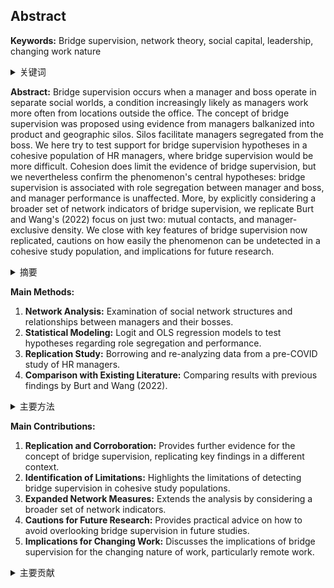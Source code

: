 ## Abstract

**Keywords:** Bridge supervision, network theory, social capital, leadership, changing work nature

<details>
    <summary>关键词</summary>
    桥梁式监督，网络理论，社会资本，领导力，变化的工作性质
</details>

**Abstract:** Bridge supervision occurs when a manager and boss operate in separate social worlds, a condition increasingly likely as managers work more often from locations outside the office. The concept of bridge supervision was proposed using evidence from managers balkanized into product and geographic silos. Silos facilitate managers segregated from the boss. We here try to test support for bridge supervision hypotheses in a cohesive population of HR managers, where bridge supervision would be more difficult. Cohesion does limit the evidence of bridge supervision, but we nevertheless confirm the phenomenon's central hypotheses: bridge supervision is associated with role segregation between manager and boss, and manager performance is unaffected. More, by explicitly considering a broader set of network indicators of bridge supervision, we replicate Burt and Wang's (2022) focus on just two: mutual contacts, and manager-exclusive density. We close with key features of bridge supervision now replicated, cautions on how easily the phenomenon can be undetected in a cohesive study population, and implications for future research.

<details>
    <summary>摘要</summary>
    桥梁式监督是指经理和老板在不同的社会世界中运作，这种情况随着经理越来越多地在办公室以外的地点工作而变得越来越普遍。桥梁式监督的概念是基于经理被分割成产品和地理孤岛的证据提出的。孤岛促进了经理与老板的分离。本文试图在一个具有凝聚力的人力资源经理群体中测试对桥梁式监督假设的支持，在这种群体中，桥梁式监督会更加困难。凝聚力确实限制了桥梁式监督的证据，但我们仍然证实了该现象的核心假设：桥梁式监督与经理和老板之间的角色隔离有关，并且经理的绩效不受影响。此外，通过明确考虑更广泛的桥梁式监督网络指标，我们复制了 Burt 和 Wang (2022) 仅关注两个指标：共同联系人和经理专属密度。我们总结了现在已复制的桥梁式监督的关键特征，以及关于如何在具有凝聚力的研究群体中容易检测不到该现象的警告，以及对未来研究的影响。
</details>

**Main Methods:**

1.  **Network Analysis:** Examination of social network structures and relationships between managers and their bosses.
2.  **Statistical Modeling:** Logit and OLS regression models to test hypotheses regarding role segregation and performance.
3.  **Replication Study:** Borrowing and re-analyzing data from a pre-COVID study of HR managers.
4.  **Comparison with Existing Literature:** Comparing results with previous findings by Burt and Wang (2022).

<details>
    <summary>主要方法</summary>
    <ol>
        <li>网络分析：检查经理及其老板之间的社交网络结构和关系。</li>
        <li>统计建模：使用 Logit 和 OLS 回归模型来测试关于角色隔离和绩效的假设。</li>
        <li>复制研究：借用和重新分析来自 COVID 之前的 HR 经理研究的数据。</li>
        <li>与现有文献的比较：将结果与 Burt 和 Wang (2022) 之前的研究结果进行比较。</li>
    </ol>
</details>

**Main Contributions:**

1.  **Replication and Corroboration:** Provides further evidence for the concept of bridge supervision, replicating key findings in a different context.
2.  **Identification of Limitations:** Highlights the limitations of detecting bridge supervision in cohesive study populations.
3.  **Expanded Network Measures:** Extends the analysis by considering a broader set of network indicators.
4.  **Cautions for Future Research:** Provides practical advice on how to avoid overlooking bridge supervision in future studies.
5.  **Implications for Changing Work:** Discusses the implications of bridge supervision for the changing nature of work, particularly remote work.

<details>
    <summary>主要贡献</summary>
    <ol>
        <li>复制和佐证：为桥梁式监督的概念提供了进一步的证据，在不同的背景下复制了关键发现。</li>
        <li>识别局限性：强调了在具有凝聚力的研究群体中检测桥梁式监督的局限性。</li>
        <li>扩展网络指标：通过考虑更广泛的网络指标来扩展分析。</li>
        <li>未来研究的注意事项：提供了关于如何在未来的研究中避免忽略桥梁式监督的实用建议。</li>
        <li>对变化工作的含义：讨论了桥梁式监督对变化的工作性质，特别是远程工作的含义。</li>
    </ol>
</details>
